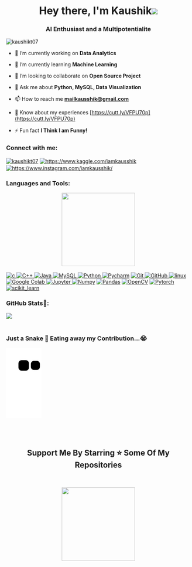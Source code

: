 <h1 align="center">Hey there, I'm Kaushik<img src="https://raw.githubusercontent.com/MartinHeinz/MartinHeinz/master/wave.gif" width="10px"></h1>
<h3 align="center">AI Enthusiast and a Multipotentialite</h3>

<p align="left"> <img src="https://komarev.com/ghpvc/?username=kaushikt07&label=Profile%20views&color=0e75b6&style=flat" alt="kaushikt07" /> </p>


- 🔭 I’m currently working on **Data Analytics**

- 🌱 I’m currently learning **Machine Learning**

- 👯 I’m looking to collaborate on **Open Source Project**

- 💬 Ask me about **Python, MySQL, Data Visualization**

- 📫 How to reach me **mailkausshik@gmail.com**

- 📄 Know about my experiences [https://cutt.ly/VFPU70p](https://cutt.ly/VFPU70p)

- ⚡ Fun fact **I Think I am Funny!**

<h3 align="left">Connect with me:</h3>
<p align="left">
<a href="https://twitter.com/kaushikt07" target="blank"><img align="center" src="https://raw.githubusercontent.com/rahuldkjain/github-profile-readme-generator/master/src/images/icons/Social/twitter.svg" alt="kaushikt07" height="30" width="40" /></a>
<a href="https://kaggle.com/https://www.kaggle.com/iamkausshik" target="blank"><img align="center" src="https://raw.githubusercontent.com/rahuldkjain/github-profile-readme-generator/master/src/images/icons/Social/kaggle.svg" alt="https://www.kaggle.com/iamkausshik" height="30" width="40" /></a>
<a href="https://instagram.com/https://www.instagram.com/iamkausshik/" target="blank"><img align="center" src="https://raw.githubusercontent.com/rahuldkjain/github-profile-readme-generator/master/src/images/icons/Social/instagram.svg" alt="https://www.instagram.com/iamkausshik/" height="30" width="40" /></a>
</p>


<h3 align="left">Languages and Tools:</h3>
<p align='center'>
<img src="https://media.giphy.com/media/TEnXkcsHrP4YedChhA/giphy.gif" width="200" height="200" frameBorder="0" class="giphy-embed" allowFullScreen></img></p>

<p align="left">
<a href="https://www.cprogramming.com/" target="_blank"> <img src="https://img.shields.io/badge/C-00599C?style=for-the-badge&logo=c&logoColor=white" alt="c"/> </a>
<a href="https://isocpp.org/std/the-standard" target="_blank"> <img src="https://img.shields.io/badge/C%2B%2B-00599C?style=for-the-badge&logo=c%2B%2B&logoColor=white" alt="C++"/> </a>
<a href="https://www.java.com" target="_blank"> <img src="https://img.shields.io/badge/Java-ED8B00?style=for-the-badge&logo=java&logoColor=white" alt="Java"/> </a>
<a href="https://www.mysql.com/" target="_blank"> <img src="https://img.shields.io/badge/MySQL-%234479A1?style=for-the-badge&logo=mysql" alt="MySQL"/> </a>
<a href="https://www.python.org" target="_blank"> <img src="https://img.shields.io/badge/Python-FFD43B?style=for-the-badge&logo=python&logoColor=darkgreen" alt="Python"/> </a>
<a href="https://www.jetbrains.com/pycharm/" target="_blank"> <img src="https://img.shields.io/badge/PyCharm-000000.svg?&style=for-the-badge&logo=PyCharm&logoColor=white" alt="Pycharm"/></a>
<a href="https://git-scm.com/" target="_blank"> <img src="https://img.shields.io/badge/GIT-E44C30?style=for-the-badge&logo=git&logoColor=white" alt="Git"/> </a>
<a href="https://github.com/" target="_blank"> <img src="https://img.shields.io/badge/GitHub-100000?style=for-the-badge&logo=github&logoColor=white" alt="GitHub"/>
<a href="https://www.linux.org/" target="_blank"> <img src="https://img.shields.io/badge/Linux-FCC624?style=for-the-badge&logo=linux&logoColor=black" alt="linux"/> </a>
<a href="https://colab.research.google.com/notebooks/" target="_blank"> <img src="https://img.shields.io/badge/Colab-F9AB00?style=for-the-badge&logo=googlecolab&color=525252" alt="Google Colab"/> </a>
<a href="https://jupyter.org/" target="_blank"> <img src="https://img.shields.io/badge/Jupyter-F37626.svg?&style=for-the-badge&logo=Jupyter&logoColor=white" alt="Jupyter"/> </a>
<a href="https://numpy.org/" target="_blank"> <img src="https://img.shields.io/badge/Numpy-777BB4?style=for-the-badge&logo=numpy&logoColor=white" alt="Numpy"/></a>
<a href="https://pandas.pydata.org/" target="_blank"> <img src="https://img.shields.io/badge/Pandas-2C2D72?style=for-the-badge&logo=pandas&logoColor=white" alt="Pandas"/></a>
<a href="https://opencv.org/" target="_blank"> <img src="https://img.shields.io/badge/OpenCV-27338e?style=for-the-badge&logo=OpenCV&logoColor=white" alt="OpenCV"/></a>
<a href="https://pytorch.org/" target="_blank"> <img src="https://img.shields.io/badge/PyTorch-EE4C2C?style=for-the-badge&logo=PyTorch&logoColor=white" alt="Pytorch"/> </a>
<a href="https://scikit-learn.org/" target="_blank"> <img src="https://img.shields.io/badge/scikit_learn-F7931E?style=for-the-badge&logo=scikit-learn&logoColor=white" alt="scikit_learn"/> </a>

 
<h3 align="left">GitHub Stats🎯:</h3>
<img src ="https://github-readme-stats.vercel.app/api?username=Kihssuak&&show_icons=true&title_color=#black&icon_color=bb2acf&text_color=daf7dc&bg_color=151515">
<br><br>

  
<h3 align="left">Just a Snake 🐍 Eating away my Contribution...😭</h3>

![snake gif](https://raw.githubusercontent.com/avinash-218/avinash-218/output/github-contribution-grid-snake.svg)

<br><br>
<h2 align='center'>Support Me By Starring ⭐ Some Of My Repositories</h2>
<br>
<p align='center'>
<img src="https://media.giphy.com/media/O51MQ3DduOcGW6ofR3/giphy.gif" width="200" height="200" frameBorder="0" class="giphy-embed" allowFullScreen></img></p>
<br>




